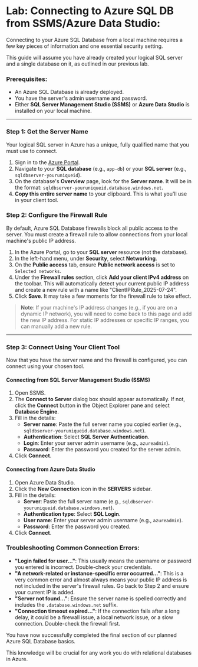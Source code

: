 # Lab: Connecting to Azure SQL DB from SSMS/Azure Data Studio:

Connecting to your Azure SQL Database from a local machine requires a few key pieces of information and one essential security setting.

This guide will assume you have already created your logical SQL server and a single database on it, as outlined in our previous lab.

### Prerequisites:
* An Azure SQL Database is already deployed.
* You have the server's admin username and password.
* Either **SQL Server Management Studio (SSMS)** or **Azure Data Studio** is installed on your local machine.

---

### Step 1: Get the Server Name

Your logical SQL server in Azure has a unique, fully qualified name that you must use to connect.

1.  Sign in to the [Azure Portal](https://portal.azure.com/).
2.  Navigate to your **SQL database** (e.g., `app-db`) or your **SQL server** (e.g., `sqldbserver-youruniqueid`).
3.  On the database's **Overview** page, look for the **Server name**. It will be in the format: `sqldbserver-youruniqueid.database.windows.net`.
4.  **Copy this entire server name** to your clipboard. This is what you'll use in your client tool.

### Step 2: Configure the Firewall Rule

By default, Azure SQL Database firewalls block all public access to the server. You must create a firewall rule to allow connections from your local machine's public IP address.

1.  In the Azure Portal, go to your **SQL server** resource (not the database).
2.  In the left-hand menu, under **Security**, select **Networking**.
3.  On the **Public access** tab, ensure **Public network access** is set to `Selected networks`.
4.  Under the **Firewall rules** section, click **Add your client IPv4 address** on the toolbar. This will automatically detect your current public IP address and create a new rule with a name like "ClientIPRule_2025-07-24".
5.  Click **Save**. It may take a few moments for the firewall rule to take effect.

> **Note**: If your machine's IP address changes (e.g., if you are on a dynamic IP network), you will need to come back to this page and add the new IP address. For static IP addresses or specific IP ranges, you can manually add a new rule.

---

### Step 3: Connect Using Your Client Tool

Now that you have the server name and the firewall is configured, you can connect using your chosen tool.

#### **Connecting from SQL Server Management Studio (SSMS)**

1.  Open SSMS.
2.  The **Connect to Server** dialog box should appear automatically. If not, click the **Connect** button in the Object Explorer pane and select **Database Engine**.
3.  Fill in the details:
    * **Server name**: Paste the full server name you copied earlier (e.g., `sqldbserver-youruniqueid.database.windows.net`).
    * **Authentication**: Select **SQL Server Authentication**.
    * **Login**: Enter your server admin username (e.g., `azureadmin`).
    * **Password**: Enter the password you created for the server admin.
4.  Click **Connect**.

#### **Connecting from Azure Data Studio**

1.  Open Azure Data Studio.
2.  Click the **New Connection** icon in the **SERVERS** sidebar.
3.  Fill in the details:
    * **Server**: Paste the full server name (e.g., `sqldbserver-youruniqueid.database.windows.net`).
    * **Authentication type**: Select **SQL Login**.
    * **User name**: Enter your server admin username (e.g., `azureadmin`).
    * **Password**: Enter the password you created.
4.  Click **Connect**.

### Troubleshooting Common Connection Errors:

* **"Login failed for user..."**: This usually means the username or password you entered is incorrect. Double-check your credentials.
* **"A network-related or instance-specific error occurred..."**: This is a very common error and almost always means your public IP address is not included in the server's firewall rules. Go back to Step 2 and ensure your current IP is added.
* **"Server not found..."**: Ensure the server name is spelled correctly and includes the `.database.windows.net` suffix.
* **"Connection timeout expired..."**: If the connection fails after a long delay, it could be a firewall issue, a local network issue, or a slow connection. Double-check the firewall first.

You have now successfully completed the final section of our planned Azure SQL Database basics. 

This knowledge will be crucial for any work you do with relational databases in Azure.
